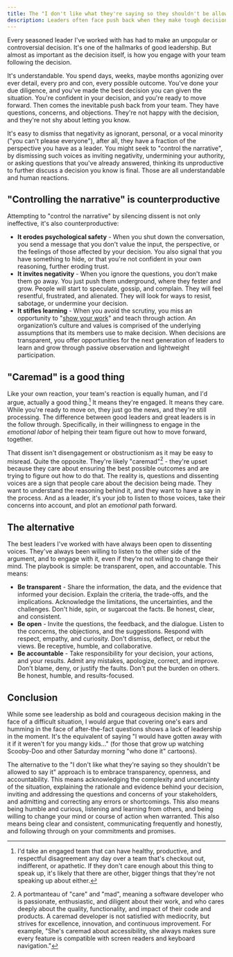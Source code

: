 ```yaml
---
title: The "I don't like what they're saying so they shouldn't be allowed to say it" approach to crisis management
description: Leaders often face push back when they make tough decisions. Trying to "control the narrative" by ignoring or shutting down dissent is a bad idea. It erodes trust, invites negativity, and stifles learning. A better approach is to be transparent, open, and accountable. This builds trust, invites positivity, and fosters learning.
---
```


Every seasoned leader I've worked with has had to make an unpopular or controversial decision. It's one of the hallmarks of good leadership. But almost as important as the decision itself, is how you engage with your team following the decision.

It's understandable. You spend days, weeks, maybe months agonizing over ever detail, every pro and con, every possible outcome. You've done your due diligence, and you've made the best decision you can given the situation. You're confident in your decision, and you're ready to move forward. Then comes the inevitable push back from your team. They have questions, concerns, and objections. They're not happy with the decision, and they're not shy about letting you know.

It's easy to dismiss that negativity as ignorant, personal, or a vocal minority ("you can't please everyone"), after all, they have a fraction of the perspective you have as a leader. You might seek to "control the narrative", by dismissing such voices as inviting negativity, undermining your authority, or asking questions that you've already answered, thinking its unproductive to further discuss a decision you know is final. Those are all understandable and human reactions.

## "Controlling the narrative" is counterproductive

Attempting to "control the narrative" by silencing dissent is not only ineffective, it's also counterproductive:

* **It erodes psychological safety** - When you shut down the conversation, you send a message that you don't value the input, the perspective, or the feelings of those affected by your decision. You also signal that you have something to hide, or that you're not confident in your own reasoning, further eroding trust.
* **It invites negativity** - When you ignore the questions, you don't make them go away. You just push them underground, where they fester and grow. People will start to speculate, gossip, and complain. They will feel resentful, frustrated, and alienated. They will look for ways to resist, sabotage, or undermine your decision.
* **It stifles learning** - When you avoid the scrutiny, you miss an opportunity to "[show your work](https://ben.balter.com/2022/02/16/leaders-show-their-work/)" and teach through action. An organization’s culture and values is comprised of the underlying assumptions that its members use to make decision. When decisions are transparent, you offer opportunities for the next generation of leaders to learn and grow through passive observation and lightweight participation.

## "Caremad" is a good thing

Like your own reaction, your team's reaction is equally human, and I'd argue, actually a good thing.[^1] It means they're engaged. It means they care. While you're ready to move on, they just go the news, and they're still processing. The difference between good leaders and great leaders is in the follow through. Specifically, in their willingness to engage in the *emotional labor* of helping their team figure out how to move forward, together.

That dissent isn't disengagement or obstructionism as it may be easy to misread. Quite the opposite. They're likely "caremad"[^2] - they're upset because they care about ensuring the best possible outcomes and are trying to figure out how to do that. The reality is, questions and dissenting voices are a sign that people care about the decision being made. They want to understand the reasoning behind it, and they want to have a say in the process. And as a leader, it's your job to listen to those voices, take their concerns into account, and plot an *emotional* path forward.

## The alternative

The best leaders I've worked with have always been open to dissenting voices. They've always been willing to listen to the other side of the argument, and to engage with it, even if they're not willing to change their mind. The playbook is simple: be transparent, open, and accountable. This means:

* **Be transparent** - Share the information, the data, and the evidence that informed your decision. Explain the criteria, the trade-offs, and the implications. Acknowledge the limitations, the uncertainties, and the challenges. Don't hide, spin, or sugarcoat the facts. Be honest, clear, and consistent.
* **Be open** - Invite the questions, the feedback, and the dialogue. Listen to the concerns, the objections, and the suggestions. Respond with respect, empathy, and curiosity. Don't dismiss, deflect, or rebut the views. Be receptive, humble, and collaborative.
* **Be accountable** - Take responsibility for your decision, your actions, and your results. Admit any mistakes, apologize, correct, and improve. Don't blame, deny, or justify the faults. Don't put the burden on others. Be honest, humble, and results-focused.

## Conclusion

While some see leadership as bold and courageous decision making in the face of a difficult situation, I would argue that covering one's ears and humming in the face of after-the-fact questions shows a lack of leadership in the moment. It's the equivalent of saying "I would have gotten away with it if it weren't for you mangy kids..." (for those that grow up watching Scooby-Doo and other Saturday morning "who done it" cartoons).

The alternative to the "I don't like what they're saying so they shouldn't be allowed to say it" approach is to embrace transparency, openness, and accountability. This means acknowledging the complexity and uncertainty of the situation, explaining the rationale and evidence behind your decision, inviting and addressing the questions and concerns of your stakeholders, and admitting and correcting any errors or shortcomings. This also means being humble and curious, listening and learning from others, and being willing to change your mind or course of action when warranted. This also means being clear and consistent, communicating frequently and honestly, and following through on your commitments and promises.

[^1]: I'd take an engaged team that can have healthy, productive, and respectful disagreement any day over a team that's checkout out, indifferent, or apathetic. If they don't care enough about this thing to speak up, it's likely that there are other, bigger things that they're not speaking up about either.

[^2]: A portmanteau of "care" and "mad", meaning a software developer who is passionate, enthusiastic, and diligent about their work, and who cares deeply about the quality, functionality, and impact of their code and products. A caremad developer is not satisfied with mediocrity, but strives for excellence, innovation, and continuous improvement. For example, "She's caremad about accessibility, she always makes sure every feature is compatible with screen readers and keyboard navigation."
